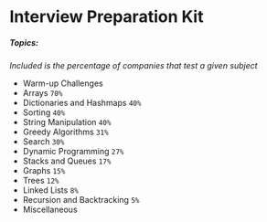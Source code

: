 # Interview Preparation Kit

##### Topics:

*Included is the percentage of companies that test a given subject*

* Warm-up Challenges 
* Arrays `70%`
* Dictionaries and Hashmaps `40%`
* Sorting `40%`
* String Manipulation `40%`
* Greedy Algorithms `31%`
* Search `30%`
* Dynamic Programming `27%`
* Stacks and Queues `17%`
* Graphs `15%`
* Trees `12%`
* Linked Lists `8%`
* Recursion and Backtracking `5%`
* Miscellaneous
